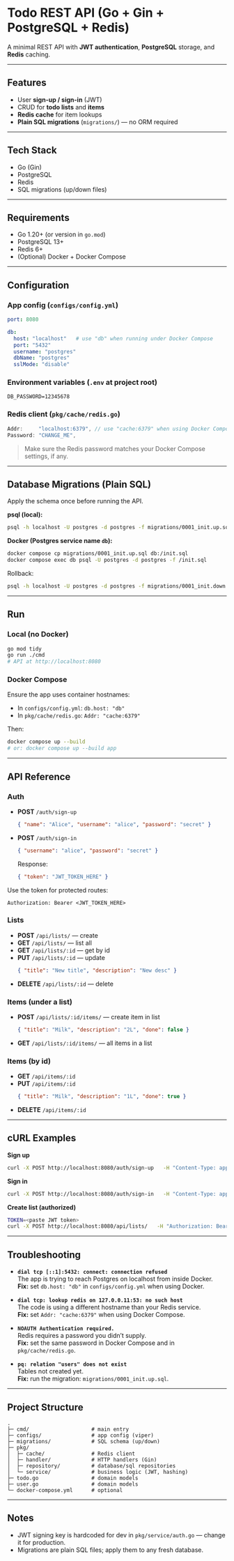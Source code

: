 # Todo REST API (Go + Gin + PostgreSQL + Redis)

A minimal REST API with **JWT authentication**, **PostgreSQL** storage, and **Redis** caching.

---

## Features
- User **sign-up / sign-in** (JWT)
- CRUD for **todo lists** and **items**
- **Redis cache** for item lookups
- **Plain SQL migrations** (`migrations/`) — no ORM required

---

## Tech Stack
- Go (Gin)
- PostgreSQL
- Redis
- SQL migrations (up/down files)

---

## Requirements
- Go 1.20+ (or version in `go.mod`)
- PostgreSQL 13+
- Redis 6+
- (Optional) Docker + Docker Compose

---

## Configuration

### App config (`configs/config.yml`)
```yaml
port: 8080

db:
  host: "localhost"   # use "db" when running under Docker Compose
  port: "5432"
  username: "postgres"
  dbName: "postgres"
  sslMode: "disable"
```

### Environment variables (`.env` at project root)
```
DB_PASSWORD=12345678
```

### Redis client (`pkg/cache/redis.go`)
```go
Addr:     "localhost:6379", // use "cache:6379" when using Docker Compose
Password: "CHANGE_ME",
```
> Make sure the Redis password matches your Docker Compose settings, if any.

---

## Database Migrations (Plain SQL)

Apply the schema once before running the API.

**psql (local):**
```bash
psql -h localhost -U postgres -d postgres -f migrations/0001_init.up.sql
```

**Docker (Postgres service name `db`):**
```bash
docker compose cp migrations/0001_init.up.sql db:/init.sql
docker compose exec db psql -U postgres -d postgres -f /init.sql
```

Rollback:
```bash
psql -h localhost -U postgres -d postgres -f migrations/0001_init.down.sql
```

---

## Run

### Local (no Docker)
```bash
go mod tidy
go run ./cmd
# API at http://localhost:8080
```

### Docker Compose
Ensure the app uses container hostnames:

- In `configs/config.yml`: `db.host: "db"`
- In `pkg/cache/redis.go`: `Addr: "cache:6379"`

Then:
```bash
docker compose up --build
# or: docker compose up --build app
```

---

## API Reference

### Auth
- **POST** `/auth/sign-up`
  ```json
  { "name": "Alice", "username": "alice", "password": "secret" }
  ```
- **POST** `/auth/sign-in`
  ```json
  { "username": "alice", "password": "secret" }
  ```
  Response:
  ```json
  { "token": "JWT_TOKEN_HERE" }
  ```
Use the token for protected routes:
```
Authorization: Bearer <JWT_TOKEN_HERE>
```

### Lists
- **POST** `/api/lists/` — create
- **GET** `/api/lists/` — list all
- **GET** `/api/lists/:id` — get by id
- **PUT** `/api/lists/:id` — update
  ```json
  { "title": "New title", "description": "New desc" }
  ```
- **DELETE** `/api/lists/:id` — delete

### Items (under a list)
- **POST** `/api/lists/:id/items/` — create item in list
  ```json
  { "title": "Milk", "description": "2L", "done": false }
  ```
- **GET**  `/api/lists/:id/items/` — all items in a list

### Items (by id)
- **GET** `/api/items/:id`
- **PUT** `/api/items/:id`
  ```json
  { "title": "Milk", "description": "1L", "done": true }
  ```
- **DELETE** `/api/items/:id`

---

## cURL Examples

**Sign up**
```bash
curl -X POST http://localhost:8080/auth/sign-up   -H "Content-Type: application/json"   -d '{"name":"Alice","username":"alice","password":"secret"}'
```

**Sign in**
```bash
curl -X POST http://localhost:8080/auth/sign-in   -H "Content-Type: application/json"   -d '{"username":"alice","password":"secret"}'
```

**Create list (authorized)**
```bash
TOKEN=<paste JWT token>
curl -X POST http://localhost:8080/api/lists/   -H "Authorization: Bearer $TOKEN"   -H "Content-Type: application/json"   -d '{"title":"Groceries","description":"Weekend"}'
```

---

## Troubleshooting

- **`dial tcp [::1]:5432: connect: connection refused`**  
  The app is trying to reach Postgres on localhost from inside Docker.  
  **Fix:** set `db.host: "db"` in `configs/config.yml` when using Docker.

- **`dial tcp: lookup redis on 127.0.0.11:53: no such host`**  
  The code is using a different hostname than your Redis service.  
  **Fix:** set `Addr: "cache:6379"` when using Docker Compose.

- **`NOAUTH Authentication required.`**  
  Redis requires a password you didn’t supply.  
  **Fix:** set the same password in Docker Compose and in `pkg/cache/redis.go`.

- **`pq: relation "users" does not exist`**  
  Tables not created yet.  
  **Fix:** run the migration: `migrations/0001_init.up.sql`.

---

## Project Structure
```
.
├─ cmd/                    # main entry
├─ configs/                # app config (viper)
├─ migrations/             # SQL schema (up/down)
├─ pkg/
│  ├─ cache/               # Redis client
│  ├─ handler/             # HTTP handlers (Gin)
│  ├─ repository/          # database/sql repositories
│  └─ service/             # business logic (JWT, hashing)
├─ todo.go                 # domain models
├─ user.go                 # domain models
└─ docker-compose.yml      # optional
```

---

## Notes
- JWT signing key is hardcoded for dev in `pkg/service/auth.go` — change it for production.
- Migrations are plain SQL files; apply them to any fresh database.


